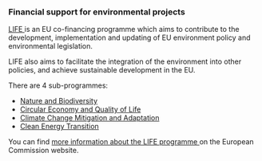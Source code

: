 ###  Financial support for environmental projects

[ LIFE ](http://ec.europa.eu/environment/life/) is an EU co-financing
programme which aims to contribute to the development, implementation and
updating of EU environment policy and environmental legislation.

LIFE also aims to facilitate the integration of the environment into other
policies, and achieve sustainable development in the EU.

There are 4 sub-programmes:

  * [ Nature and Biodiversity ](https://cinea.ec.europa.eu/programmes/life/nature-and-biodiversity_en)
  * [ Circular Economy and Quality of Life ](https://cinea.ec.europa.eu/programmes/life/circular-economy-and-quality-life_en)
  * [ Climate Change Mitigation and Adaptation ](https://cinea.ec.europa.eu/programmes/life/climate-change-mitigation-and-adaptation_en)
  * [ Clean Energy Transition ](https://cinea.ec.europa.eu/programmes/life/clean-energy-transition_en)

You can find [ more information about the LIFE programme
](https://cinea.ec.europa.eu/programmes/life_en) on the European Commission
website.
